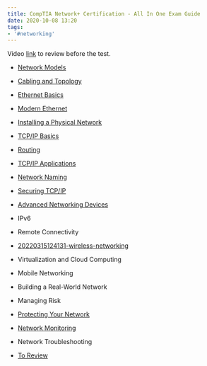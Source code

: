 ```yaml
---
title: CompTIA Network+ Certification - All In One Exam Guide
date: 2020-10-08 13:20
tags:
- '#networking'
---
```


Video [link](https://www.youtube.com/watch?v=vrh0epPAC5w) to review before the test.

* [Network Models](2020-10-08--13-29-41Z--network_models.md)
* [Cabling and Topology](2020-10-12--12-29-30Z--cabling_and_topology.md)
* [Ethernet Basics](2020-10-13--13-59-02Z--ethernet_basics.md)
* [Modern Ethernet](2020-10-17--15-08-01Z--modern_ethernet.md)
* [Installing a Physical Network](2020-10-18--14-29-00Z--installing_a_physical_network.md)
* [TCP/IP Basics](2020-10-20--13-19-53Z--tcp_ip_basics.md)
* [Routing](2020-11-05--13-08-48Z--routing.md)
* [TCP/IP Applications](2020-11-07--16-28-30Z--tcp_ip_applications.md)
* [Network Naming](2020-11-12--15-24-46Z--network_naming.md)
* [Securing TCP/IP](2021-02-03--06-31-12Z--securing-tcp_ip.md)
* [Advanced Networking Devices](2021-02-06--09-42-02Z--advanced_networking_devices.md)
* IPv6
* Remote Connectivity
* [20220315124131-wireless-networking](20220315124131-wireless-networking.md)
* Virtualization and Cloud Computing
* Mobile Networking
* Building a Real-World Network
* Managing Risk
* [Protecting Your Network](2021-07-18--10-01-30Z--protecting_your_network.md)
* [Network Monitoring](2021-07-22--09-51-08Z--network_monitoring.md)
* Network Troubleshooting

* [To Review](2021-05-11--11-21-15Z--to_review.md)
